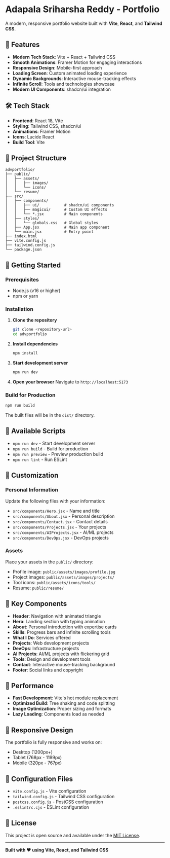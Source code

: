 # Adapala Sriharsha Reddy - Portfolio

A modern, responsive portfolio website built with **Vite**, **React**, and **Tailwind CSS**.

## 🚀 Features

- **Modern Tech Stack**: Vite + React + Tailwind CSS
- **Smooth Animations**: Framer Motion for engaging interactions
- **Responsive Design**: Mobile-first approach
- **Loading Screen**: Custom animated loading experience
- **Dynamic Backgrounds**: Interactive mouse-tracking effects
- **Infinite Scroll**: Tools and technologies showcase
- **Modern UI Components**: shadcn/ui integration

## 🛠️ Tech Stack

- **Frontend**: React 18, Vite
- **Styling**: Tailwind CSS, shadcn/ui
- **Animations**: Framer Motion
- **Icons**: Lucide React
- **Build Tool**: Vite

## 📁 Project Structure

```
advportfolio/
├── public/
│   ├── assets/
│   │   ├── images/
│   │   └── icons/
│   └── resume/
├── src/
│   ├── components/
│   │   ├── ui/           # shadcn/ui components
│   │   ├── magicui/      # Custom UI effects
│   │   └── *.jsx         # Main components
│   ├── styles/
│   │   └── globals.css   # Global styles
│   ├── App.jsx           # Main app component
│   └── main.jsx          # Entry point
├── index.html
├── vite.config.js
├── tailwind.config.js
└── package.json
```

## 🚀 Getting Started

### Prerequisites

- Node.js (v16 or higher)
- npm or yarn

### Installation

1. **Clone the repository**
   ```bash
   git clone <repository-url>
   cd advportfolio
   ```

2. **Install dependencies**
   ```bash
   npm install
   ```

3. **Start development server**
   ```bash
   npm run dev
   ```

4. **Open your browser**
   Navigate to `http://localhost:5173`

### Build for Production

```bash
npm run build
```

The built files will be in the `dist/` directory.

## 📝 Available Scripts

- `npm run dev` - Start development server
- `npm run build` - Build for production
- `npm run preview` - Preview production build
- `npm run lint` - Run ESLint

## 🎨 Customization

### Personal Information
Update the following files with your information:
- `src/components/Hero.jsx` - Name and title
- `src/components/About.jsx` - Personal description
- `src/components/Contact.jsx` - Contact details
- `src/components/Projects.jsx` - Your projects
- `src/components/AIProjects.jsx` - AI/ML projects
- `src/components/DevOps.jsx` - DevOps projects

### Assets
Place your assets in the `public/` directory:
- Profile image: `public/assets/images/profile.jpg`
- Project images: `public/assets/images/projects/`
- Tool icons: `public/assets/icons/tools/`
- Resume: `public/resume/`

## 🌟 Key Components

- **Header**: Navigation with animated triangle
- **Hero**: Landing section with typing animation
- **About**: Personal introduction with expertise cards
- **Skills**: Progress bars and infinite scrolling tools
- **What I Do**: Services offered
- **Projects**: Web development projects
- **DevOps**: Infrastructure projects
- **AI Projects**: AI/ML projects with flickering grid
- **Tools**: Design and development tools
- **Contact**: Interactive mouse-tracking background
- **Footer**: Social links and copyright

## 🎯 Performance

- **Fast Development**: Vite's hot module replacement
- **Optimized Build**: Tree shaking and code splitting
- **Image Optimization**: Proper sizing and formats
- **Lazy Loading**: Components load as needed

## 📱 Responsive Design

The portfolio is fully responsive and works on:
- Desktop (1200px+)
- Tablet (768px - 1199px)
- Mobile (320px - 767px)

## 🔧 Configuration Files

- `vite.config.js` - Vite configuration
- `tailwind.config.js` - Tailwind CSS configuration
- `postcss.config.js` - PostCSS configuration
- `.eslintrc.cjs` - ESLint configuration

## 📄 License

This project is open source and available under the [MIT License](LICENSE).

---

**Built with ❤️ using Vite, React, and Tailwind CSS**
